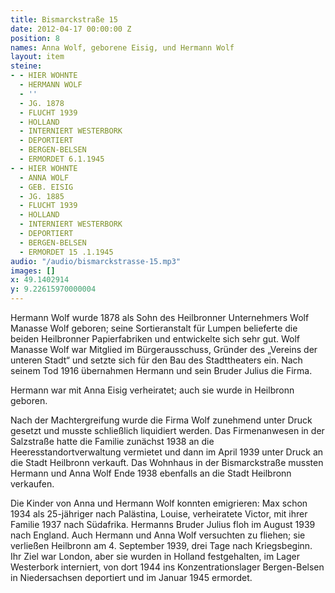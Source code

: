 ```yaml
---
title: Bismarckstraße 15
date: 2012-04-17 00:00:00 Z
position: 8
names: Anna Wolf, geborene Eisig, und Hermann Wolf
layout: item
steine:
- - HIER WOHNTE
  - HERMANN WOLF
  - ''
  - JG. 1878
  - FLUCHT 1939
  - HOLLAND
  - INTERNIERT WESTERBORK
  - DEPORTIERT
  - BERGEN-BELSEN
  - ERMORDET 6.1.1945
- - HIER WOHNTE
  - ANNA WOLF
  - GEB. EISIG
  - JG. 1885
  - FLUCHT 1939
  - HOLLAND
  - INTERNIERT WESTERBORK
  - DEPORTIERT
  - BERGEN-BELSEN
  - ERMORDET 15 .1.1945
audio: "/audio/bismarckstrasse-15.mp3"
images: []
x: 49.1402914
y: 9.22615970000004
---
```


Hermann Wolf wurde 1878 als Sohn des Heilbronner Unternehmers Wolf Manasse Wolf geboren; seine Sortieranstalt für Lumpen belieferte die beiden Heilbronner Papierfabriken und entwickelte sich sehr gut. Wolf Manasse Wolf war Mitglied im Bürgerausschuss, Gründer des „Vereins der unteren Stadt“ und setzte sich für den Bau des Stadttheaters ein. Nach seinem Tod 1916 übernahmen Hermann und sein Bruder Julius die Firma.

Hermann war mit Anna Eisig verheiratet; auch sie wurde in Heilbronn geboren.

Nach der Machtergreifung wurde die Firma Wolf zunehmend unter Druck gesetzt und musste schließlich liquidiert werden. Das Firmenanwesen in der Salzstraße hatte die Familie zunächst 1938 an die Heeresstandortverwaltung vermietet und dann im April 1939 unter Druck an die Stadt Heilbronn verkauft. Das Wohnhaus in der Bismarckstraße mussten Hermann und Anna Wolf Ende 1938 ebenfalls an die Stadt Heilbronn verkaufen.

Die Kinder von Anna und Hermann Wolf konnten emigrieren: Max schon 1934 als 25-jähriger nach Palästina, Louise, verheiratete Victor, mit ihrer Familie 1937 nach Südafrika. Hermanns Bruder Julius floh im August 1939 nach England. Auch Hermann und Anna Wolf versuchten zu fliehen; sie verließen Heilbronn am 4. September 1939, drei Tage nach Kriegsbeginn. Ihr Ziel war London, aber sie wurden in Holland festgehalten, im Lager Westerbork interniert, von dort 1944 ins Konzentrationslager Bergen-Belsen in Niedersachsen deportiert und im Januar 1945 ermordet.